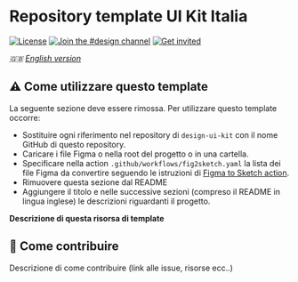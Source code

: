 # Repository template UI Kit Italia

[![License](https://img.shields.io/github/license/italia/design-ui-kit.svg)](https://github.com/italia/design-ui-kit/blob/main/LICENSE)
[![Join the #design channel](https://img.shields.io/badge/Slack%20channel-%23design-blue.svg)](https://developersitalia.slack.com/messages/C7VPAUVB3/)
[![Get invited](https://slack.developers.italia.it/badge.svg)](https://slack.developers.italia.it/)

_🇬🇧 [English version](README.EN.md)_

## ⚠️ Come utilizzare questo template

La seguente sezione deve essere rimossa. 
Per utilizzare questo template occorre:

- Sostituire ogni riferimento nel repository di `design-ui-kit` con il nome GitHub di questo repository.
- Caricare i file Figma o nella root del progetto o in una cartella.
- Specificare nella action `.github/workflows/fig2sketch.yaml` la lista dei file Figma da convertire seguendo le istruzioni di [Figma to Sketch action](https://github.com/italia/figma-to-sketch-action).
- Rimuovere questa sezione dal README
- Aggiungere il titolo e nelle successive sezioni (compreso il README in lingua inglese) le descrizioni riguardanti il progetto.

**Descrizione di questa risorsa di template**

## 💙 Come contribuire

Descrizione di come contribuire (link alle issue, risorse ecc..)

